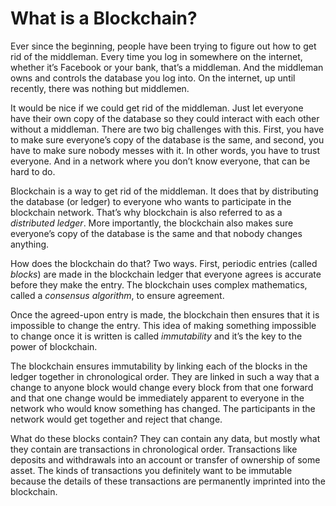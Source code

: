 # What is a Blockchain?

Ever since the beginning, people have been trying to figure out how to get rid of the middleman. Every time you log in somewhere on the internet, whether it’s Facebook or your bank, that’s a middleman. And the middleman owns and controls the database you log into. On the internet, up until recently, there was nothing but middlemen.

It would be nice if we could get rid of the middleman. Just let everyone have their own copy of the database so they could interact with each other without a middleman. There are two big challenges with this. First, you have to make sure everyone’s copy of the database is the same, and second, you have to make sure nobody messes with it. In other words, you have to trust everyone. And in a network where you don’t know everyone, that can be hard to do.

Blockchain is a way to get rid of the middleman. It does that by distributing the database (or ledger) to everyone who wants to participate in the blockchain network. That’s why blockchain is also referred to as a *distributed ledger*. More importantly, the blockchain also makes sure everyone’s copy of the database is the same and that nobody changes anything.

How does the blockchain do that? Two ways. First, periodic entries (called *blocks*) are made in the blockchain ledger that everyone agrees is accurate before they make the entry. The blockchain uses complex mathematics, called a *consensus algorithm*, to ensure agreement.

Once the agreed-upon entry is made, the blockchain then ensures that it is impossible to change the entry. This idea of making something impossible to change once it is written is called *immutability* and it’s the key to the power of blockchain.

The blockchain ensures immutability by linking each of the blocks in the ledger together in chronological order. They are linked in such a way that a change to anyone block would change every block from that one forward and that one change would be immediately apparent to everyone in the network who would know something has changed. The participants in the network would get together and reject that change.

What do these blocks contain? They can contain any data, but mostly what they contain are transactions in chronological order. Transactions like deposits and withdrawals into an account or transfer of ownership of some asset. The kinds of transactions you definitely want to be immutable because the details of these transactions are permanently imprinted into the blockchain.

